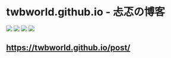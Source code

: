 
twbworld.github.io - 忐忑の博客
=================

[![](https://img.shields.io/github/tag/twbworld/twbworld.GitHub.io)](https://github.com/twbworld/twbworld.GitHub.io)
[![](https://img.shields.io/badge/blog-twbworld-blue)](https://twbworld.github.io)
![](https://img.shields.io/badge/language-Js/Html-orange)
[![](https://img.shields.io/badge/theme-hugo_academic-00d1b2)](https://github.com/gcushen/hugo-academic)


## <https://twbworld.github.io/post/>